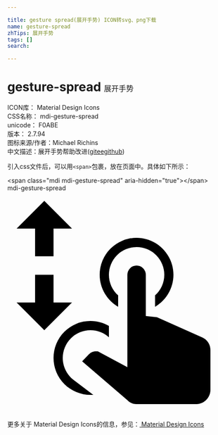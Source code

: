 ```yaml
---

title: gesture spread(展开手势) ICON转svg、png下载
name: gesture-spread
zhTips: 展开手势
tags: []
search: 

---
```


# gesture-spread  <small style="font-size: 60%;font-weight: 100">展开手势</small>


<div class="detail-page">
<p>
<span>
ICON库：
<span class="badge-secondary badge">Material Design Icons</span> 
</span>
<br/>
<span>
CSS名称：
<span class="badge-secondary badge">mdi-gesture-spread</span> 
</span>
<br/>
<span>
unicode：
<span class="badge-secondary badge">F0ABE</span> 
<copy-btn content='F0ABE' btn-title=""></copy-btn>
<copy-btn :content='String.fromCodePoint(parseInt("F0ABE", 16))' btn-title="复制U"></copy-btn>
</span>
<br/>
<span>
版本：
<span class="badge-secondary badge">2.7.94</span> 
</span>
<br/>
<span>图标来源/作者：<span class="badge-light badge">Michael Richins</span></span> 
<br/>
<span class="zh-detail">中文描述：<span class="badge-primary badge">展开手势</span><span class="help-link"><span>帮助改进</span>(<a href="https://gitee.com/liuwave/icon-helper/edit/master/json/material/gesture-spread.json" target="_blank" rel="noopener noreferrer">gitee</a><a href="https://github.com/liuwave/icon-helper/edit/master/json/material/gesture-spread.json" target="_blank" rel="noopener noreferrer">github</a></span>)</span><br/>
</p>
</div>
<div class="alert alert-dark">
  <i class="mdi mdi-gesture-spread mdi-48px"></i>
  <i class="mdi mdi-gesture-spread mdi-36px"></i>
  <i class="mdi mdi-gesture-spread mdi-24px"></i>
  <i class="mdi mdi-gesture-spread mdi-18px"></i>
</div>
<div>
  <p>引入css文件后，可以用<code>&lt;span&gt;</code>包裹，放在页面中。具体如下所示：    
  </p>
  <div class="alert alert-primary" style="font-size: 14px">
    &lt;span class="mdi mdi-gesture-spread" aria-hidden="true"&gt;&lt;/span&gt;
    <copy-btn content='<span class="mdi mdi-gesture-spread" aria-hidden="true"></span>'></copy-btn>
  </div>
  <div class="alert alert-secondary">
    <i class="mdi mdi-gesture-spread"
    style="font-size: 24px"
    aria-hidden="true"></i> mdi-gesture-spread
    <copy-btn content="mdi-gesture-spread" btn-title="复制图标名称"></copy-btn>
  </div>
</div>
<div id="svg" class="svg-wrap">
<svg xmlns="http://www.w3.org/2000/svg" viewBox="0 0 24 24"><path d="M4,1L7,4H5V7H3V4H1L4,1M4,15L1,12H3V9H5V12H7L4,15M13,9A1,1 0 0,1 14,8A1,1 0 0,1 15,9V13.47L16.21,13.6L21.15,15.8C21.67,16.04 22,16.56 22,17.14V21.5C21.97,22.32 21.32,22.97 20.5,23H14C13.62,23 13.26,22.85 13,22.57L8.1,18.37L8.84,17.6C9.03,17.39 9.3,17.28 9.58,17.28H9.8L13,19V9M14,5C15.42,5 16.74,5.76 17.45,7C18.56,8.9 17.91,11.35 16,12.46V11.23C16.64,10.67 17,9.85 17,9A3,3 0 0,0 14,6A3,3 0 0,0 11,9C11,9.85 11.36,10.67 12,11.23V12.46C10.77,11.75 10,10.43 10,9A4,4 0 0,1 14,5M9,14C9.73,14 10.41,14.19 11,14.54V15.76C10.47,15.29 9.77,15 9,15A3,3 0 0,0 6,18C6,19 6.5,19.87 7.22,20.42L9.31,22H9A4,4 0 0,1 5,18A4,4 0 0,1 9,14Z" /></svg>
</div>
<detail full-name='mdi-gesture-spread'></detail>
    
<div><p>更多关于 Material Design Icons的信息，参见：<a target="_blank" href="https://iconhelper.cn/material.html"> Material Design Icons</a>
</p></div>
